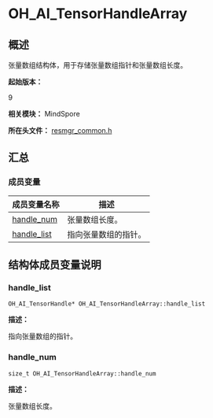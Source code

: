 # OH_AI_TensorHandleArray


## 概述

张量数组结构体，用于存储张量数组指针和张量数组长度。

**起始版本：**

9

**相关模块：** MindSpore

**所在头文件：** [resmgr_common.h](capi-model_8h.md)


## 汇总


### 成员变量

| 成员变量名称 | 描述 |
| -------- | -------- |
| [handle_num](#handle_num) | 张量数组长度。 |
| [handle_list](#handle_list) | 指向张量数组的指针。 |


## 结构体成员变量说明


### handle_list


```
OH_AI_TensorHandle* OH_AI_TensorHandleArray::handle_list
```

**描述：**

指向张量数组的指针。


### handle_num


```
size_t OH_AI_TensorHandleArray::handle_num
```

**描述：**

张量数组长度。
